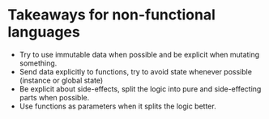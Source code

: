 # Takeaways for non-functional languages

* Try to use immutable data when possible and be explicit when
  mutating something.
* Send data explicitly to functions, try to avoid state 
  whenever possible (instance or global state)
* Be explicit about side-effects, split the logic into pure 
  and side-effecting parts when possible.
* Use functions as parameters when it splits the logic better.
